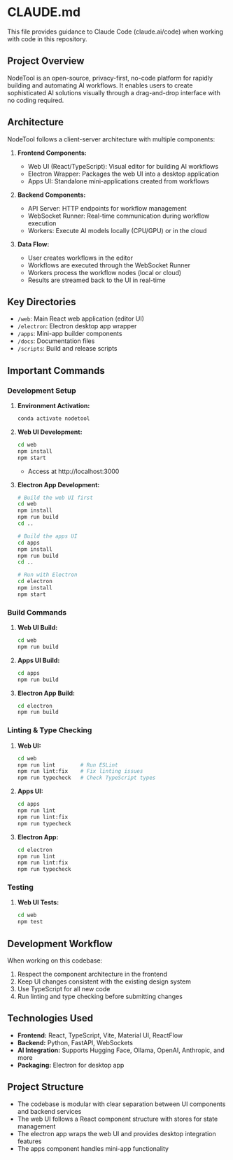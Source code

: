 # CLAUDE.md

This file provides guidance to Claude Code (claude.ai/code) when working with code in this repository.

## Project Overview

NodeTool is an open-source, privacy-first, no-code platform for rapidly building and automating AI workflows. It enables users to create sophisticated AI solutions visually through a drag-and-drop interface with no coding required.

## Architecture

NodeTool follows a client-server architecture with multiple components:

1. **Frontend Components:**
   - Web UI (React/TypeScript): Visual editor for building AI workflows
   - Electron Wrapper: Packages the web UI into a desktop application
   - Apps UI: Standalone mini-applications created from workflows

2. **Backend Components:**
   - API Server: HTTP endpoints for workflow management
   - WebSocket Runner: Real-time communication during workflow execution
   - Workers: Execute AI models locally (CPU/GPU) or in the cloud

3. **Data Flow:**
   - User creates workflows in the editor
   - Workflows are executed through the WebSocket Runner
   - Workers process the workflow nodes (local or cloud)
   - Results are streamed back to the UI in real-time

## Key Directories

- `/web`: Main React web application (editor UI)
- `/electron`: Electron desktop app wrapper
- `/apps`: Mini-app builder components
- `/docs`: Documentation files
- `/scripts`: Build and release scripts

## Important Commands

### Development Setup

1. **Environment Activation:**
   ```bash
   conda activate nodetool
   ```

2. **Web UI Development:**
   ```bash
   cd web
   npm install
   npm start
   ```
   - Access at http://localhost:3000

3. **Electron App Development:**
   ```bash
   # Build the web UI first
   cd web
   npm install
   npm run build
   cd ..
   
   # Build the apps UI
   cd apps
   npm install
   npm run build
   cd ..
   
   # Run with Electron
   cd electron
   npm install
   npm start
   ```

### Build Commands

1. **Web UI Build:**
   ```bash
   cd web
   npm run build
   ```

2. **Apps UI Build:**
   ```bash
   cd apps
   npm run build
   ```

3. **Electron App Build:**
   ```bash
   cd electron
   npm run build
   ```

### Linting & Type Checking

1. **Web UI:**
   ```bash
   cd web
   npm run lint        # Run ESLint
   npm run lint:fix    # Fix linting issues
   npm run typecheck   # Check TypeScript types
   ```

2. **Apps UI:**
   ```bash
   cd apps
   npm run lint
   npm run lint:fix
   npm run typecheck
   ```

3. **Electron App:**
   ```bash
   cd electron
   npm run lint
   npm run lint:fix
   npm run typecheck
   ```

### Testing

1. **Web UI Tests:**
   ```bash
   cd web
   npm test
   ```

## Development Workflow

When working on this codebase:

1. Respect the component architecture in the frontend
2. Keep UI changes consistent with the existing design system
3. Use TypeScript for all new code
4. Run linting and type checking before submitting changes

## Technologies Used

- **Frontend:** React, TypeScript, Vite, Material UI, ReactFlow
- **Backend:** Python, FastAPI, WebSockets
- **AI Integration:** Supports Hugging Face, Ollama, OpenAI, Anthropic, and more
- **Packaging:** Electron for desktop app

## Project Structure

- The codebase is modular with clear separation between UI components and backend services
- The web UI follows a React component structure with stores for state management
- The electron app wraps the web UI and provides desktop integration features
- The apps component handles mini-app functionality
